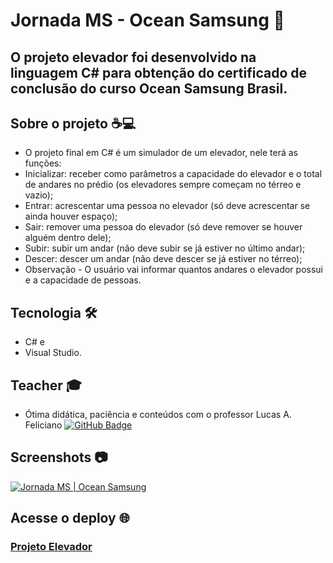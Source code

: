 # Jornada MS - Ocean Samsung 🚀️
## O projeto elevador foi desenvolvido na linguagem C# para obtenção do certificado de conclusão do curso Ocean Samsung Brasil.

## Sobre o projeto ☕💻

- O projeto final em C# é um simulador de um elevador, nele terá as funções:
- Inicializar: receber como parâmetros a capacidade do elevador e o total de andares no prédio (os elevadores sempre começam no térreo e vazio);
- Entrar: acrescentar uma pessoa no elevador (só deve acrescentar se ainda houver espaço);
- Sair: remover uma pessoa do elevador (só deve remover se houver alguém dentro dele);
- Subir: subir um andar (não deve subir se já estiver no último andar);
- Descer: descer um andar (não deve descer se já estiver no térreo);
- Observação - O usuário vai informar quantos andares o elevador possui e a capacidade de pessoas.

## Tecnologia 🛠️

- C# e
- Visual Studio.

## Teacher 🎓

- Ótima didática, paciência e conteúdos com o professor Lucas A. Feliciano [![GitHub Badge](https://img.shields.io/badge/-LucasFeliciano-black?style=flat-square&logo=GitHub&logoColor=white&link=https://github.com/LUCASDESENVOLVEDOR/)](https://github.com/LUCASDESENVOLVEDOR/) 

## Screenshots 📷

[![Jornada MS | Ocean Samsung](https://imgur.com/UcxA00U.png)](https://github.com/RafaeltiMoreira/projetofinal-ocean-samsung "Jornada MS | Ocean Samsung")

## Acesse o deploy 🌐

<h3>
    <a href="http://projetoelevador.azurewebsites.net/">Projeto Elevador</a>
</h3>
